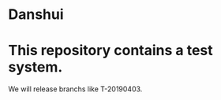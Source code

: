 Danshui
======

This repository contains a test system.
=======
We will release branchs like T-20190403.


